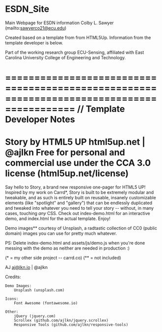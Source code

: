 # ESDN_Site
Main Webpage for ESDN information
Colby L. Sawyer
(mailto:sawyerco21@ecu.edu)

Created based on a template from from HTML5Up. Information from the template developer is below.

Part of the working research group ECU-Sensing, affiliated with 
East Carolina University College of Engineering and Technology. 


==========================================================================================
//	Template Developer Notes
==========================================================================================
Story by HTML5 UP
html5up.net | @ajlkn
Free for personal and commercial use under the CCA 3.0 license (html5up.net/license)
==========================================================================================


Say hello to Story, a brand new responsive one-pager for HTML5 UP! Inspired by my work
on Carrd*, Story is built to be extremely modular and tweakable, and as such is entirely
built on reusable, insanely customizable elements (like "spotlight" and "gallery") that
can be endlessly duplicated and tweaked into whatever you need to tell your story --
without, in many cases, touching *any* CSS. Check out index-demo.html for an interactive
demo, and index.html for the actual template. Enjoy!

Demo images** courtesy of Unsplash, a radtastic collection of CC0 (public domain) images
you can use for pretty much whatever.

PS: Delete index-demo.html and assets/js/demo.js when you're done messing with the demo
as neither are needed in production :)

(* = my other side project -- carrd.co)
(** = not included)

AJ
aj@lkn.io | @ajlkn


Credits:

	Demo Images:
		Unsplash (unsplash.com)

	Icons:
		Font Awesome (fontawesome.io)

	Other:
		jQuery (jquery.com)
		Scrollex (github.com/ajlkn/jquery.scrollex)
		Responsive Tools (github.com/ajlkn/responsive-tools)